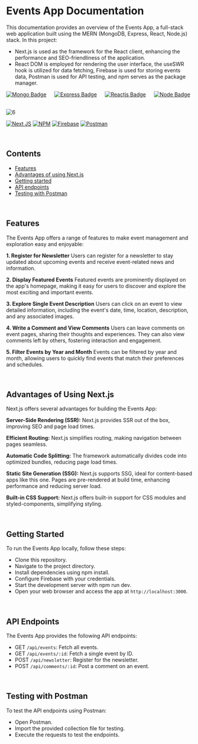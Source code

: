 # Events App Documentation
This documentation provides an overview of the Events App, a full-stack web application built using the MERN (MongoDB, Express, React, Node.js) stack. 
In this project:
* Next.js is used as the framework for the React client, enhancing the performance and SEO-friendliness of the application.
* React DOM is employed for rendering the user interface, the useSWR hook is utilized for data fetching, Firebase is used for storing events data, Postman is used for API testing, and npm serves as the package manager.


[![Mongo Badge](http://img.shields.io/badge/Database%20-MongoDB-darkgreen?style=for-the-badge&logo=mongodb)](https://www.mongodb.com/)
&emsp;
[![Express Badge](http://img.shields.io/badge/Server%20-Express-black?style=for-the-badge&logo=express)](https://expressjs.com/)
&emsp;
[![Reactjs Badge](http://img.shields.io/badge/Client%20-React-blue?style=for-the-badge&logo=react)](https://reactjs.org/)
&emsp;
[![Node Badge](http://img.shields.io/badge/Backend%20-Node-green?style=for-the-badge&logo=node.js)](https://nodejs.org/en/)
&emsp;


![6](https://github.com/umangutkarsh/nextEvents-app/assets/95426993/4d94b1f2-712d-4cfb-8712-e472eed2ac96)
<br/>

[![Next JS](https://img.shields.io/badge/Next-black?style=for-the-badge&logo=next.js&logoColor=white)](https://nextjs.org/)
[![NPM](https://img.shields.io/badge/NPM-%23CB3837.svg?style=for-the-badge&logo=npm&logoColor=white)](https://www.npmjs.com/)
[![Firebase](https://img.shields.io/badge/firebase-%23039BE5.svg?style=for-the-badge&logo=firebase)](https://firebase.google.com/)
[![Postman](https://img.shields.io/badge/Postman-FF6C37?style=for-the-badge&logo=postman&logoColor=white)](https://www.postman.com/)


<br />

## Contents
* [Features](https://github.com/umangutkarsh/nextEvents-app/tree/main#features)
* [Advantages of using Next.js](https://github.com/umangutkarsh/nextEvents-app/tree/main#advantages-of-using-nextjs)
* [Getting started](https://github.com/umangutkarsh/nextEvents-app/tree/main#getting-started)
* [API endpoints](https://github.com/umangutkarsh/nextEvents-app/tree/main#api-endpoints)
* [Testing with Postman](https://github.com/umangutkarsh/nextEvents-app/tree/main#testing-with-postman)

<br />

## Features
The Events App offers a range of features to make event management and exploration easy and enjoyable:

**1. Register for Newsletter**
Users can register for a newsletter to stay updated about upcoming events and receive event-related news and information.

**2. Display Featured Events**
Featured events are prominently displayed on the app's homepage, making it easy for users to discover and explore the most exciting and important events.

**3. Explore Single Event Description**
Users can click on an event to view detailed information, including the event's date, time, location, description, and any associated images.

**4. Write a Comment and View Comments**
Users can leave comments on event pages, sharing their thoughts and experiences. They can also view comments left by others, fostering interaction and engagement.

**5. Filter Events by Year and Month**
Events can be filtered by year and month, allowing users to quickly find events that match their preferences and schedules.

<br />


## Advantages of Using Next.js
Next.js offers several advantages for building the Events App:

**Server-Side Rendering (SSR):** Next.js provides SSR out of the box, improving SEO and page load times.

**Efficient Routing:** Next.js simplifies routing, making navigation between pages seamless.

**Automatic Code Splitting:** The framework automatically divides code into optimized bundles, reducing page load times.

**Static Site Generation (SSG):** Next.js supports SSG, ideal for content-based apps like this one. Pages are pre-rendered at build time, enhancing performance and reducing server load.

**Built-in CSS Support:** Next.js offers built-in support for CSS modules and styled-components, simplifying styling.

<br />


## Getting Started
To run the Events App locally, follow these steps:

* Clone this repository.
* Navigate to the project directory.
* Install dependencies using npm install.
* Configure Firebase with your credentials.
* Start the development server with npm run dev.
* Open your web browser and access the app at `http://localhost:3000`.

<br />

  
## API Endpoints
The Events App provides the following API endpoints:

* GET `/api/events`: Fetch all events.
* GET `/api/events/:id`: Fetch a single event by ID.
* POST `/api/newsletter`: Register for the newsletter.
* POST `/api/comments/:id`: Post a comment on an event.

<br />

  
## Testing with Postman
To test the API endpoints using Postman:

* Open Postman.
* Import the provided collection file for testing.
* Execute the requests to test the endpoints.
